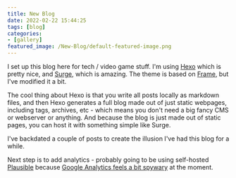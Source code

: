 ```yaml
---
title: New Blog
date: 2022-02-22 15:44:25
tags: [blog]
categories:
- [gallery]
featured_image: /New-Blog/default-featured-image.png 
---
```


I set up this blog here for tech / video game stuff. I'm using [Hexo](https://hexo.io) which is pretty nice, and [Surge](http://surge.sh), which is amazing. The theme is based on [Frame](https://github.com/zoeingwingkei/frame/), but I've modified it a bit.

The cool thing about Hexo is that you write all posts locally as markdown files, and then Hexo generates a full blog made out of just static webpages, including tags, archives, etc - which means you don't need a big fancy CMS or webserver or anything. And because the blog is just made out of static pages, you can host it with something simple like Surge.

I've backdated a couple of posts to create the illusion I've had this blog for a while.

Next step is to add analytics - probably going to be using self-hosted [Plausible](https://plausible.io) because [Google Analytics feels a bit spywary](https://www.cnil.fr/en/use-google-analytics-and-data-transfers-united-states-cnil-orders-website-manageroperator-comply) at the moment.